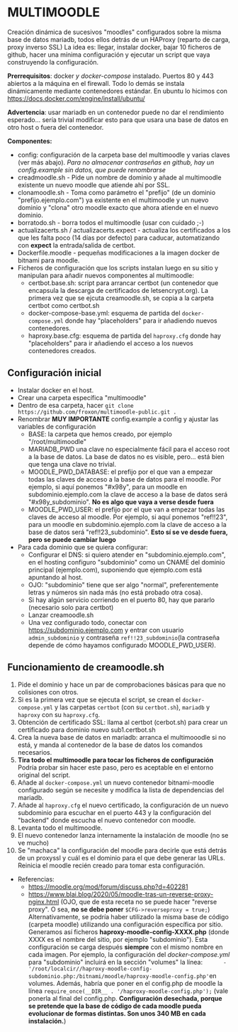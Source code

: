 # MULTIMOODLE 
Creación dinámica de sucesivos "moodles" configurados sobre la misma base de datos mariadb, todos ellos detrás de un HAProxy (reparto de carga, proxy inverso SSL)
La idea es: llegar, instalar docker, bajar 10 ficheros de github, hacer una mínima configuración y ejecutar un script que vaya construyendo la configuración.

**Prerrequisitos**: docker *y docker-compose* instalado. Puertos 80 y 443 abiertos a la máquina en el firewall. Todo lo demás se instala dinámicamente mediante contenedores estándar. En ubuntu lo hicimos con https://docs.docker.com/engine/install/ubuntu/ 

**Advertencia**: usar mariadb en un contenedor puede no dar el rendimiento esperado... sería trivial modificar esto para que usara una base de datos en otro host o fuera del contenedor.

**Componentes:**
* config: configuración de la carpeta base del multimoodle y varias claves (ver más abajo). *Para no almacenar contraseñas en github, hay un config.example sin datos, que puede renombrarse*
* creadmoodle.sh - Pide un nombre de dominio y añade al multimoodle existente un nuevo moodle que atiende ahí por SSL.
* clonamoodle.sh - Toma como parámetro el "prefijo" (de un dominio "prefijo.ejemplo.com") ya existente en el multimoodle y un nuevo dominio y "clona" otro moodle exacto que ahora atiende en el nuevo dominio.
* borratodo.sh   - borra todos el multimoodle (usar con cuidado ;-)
* actualizacerts.sh / actualizacerts.expect - actualiza los certificados a los que les falta poco (14 días por defecto) para caducar, automatizando con **expect** la entrada/salida de certbot.
* Dockerfile.moodle - pequeñas modificaciones a la imagen docker de bitnami para moodle.
* Ficheros de configuración que los scripts instalan luego en su sitio y manipulan para añadir nuevos componentes al multimoodle:
    * certbot.base.sh: script para arrancar certbot (un contenedor que encapsula la descarga de certificados de letsencrypt.org). La primera vez que se ejcuta creamoodle.sh, se copia a la carpeta certbot como certbot.sh
    * docker-compose-base.yml: esquema de partida del `docker-compose.yml` donde hay "placeholders" para ir añadiendo nuevos contenedores.
    * haproxy.base.cfg: esquema de partida del `haproxy.cfg` donde hay "placeholders" para ir añadiendo el acceso a los nuevos contenedores creados.

## Configuración inicial
* Instalar docker en el host.
* Crear una carpeta específica "multimoodle"
* Dentro de esa carpeta, hacer `git clone https://github.com/froxon/multimoodle-public.git .`
* Renombrar **MUY IMPORTANTE** config.example a config y ajustar las variables de configuración
    * BASE: la carpeta que hemos creado, por ejemplo "/root/multimoodle"
    * MARIADB_PWD una clave no especialmente fácil para el acceso root a la base de datos. La base de datos no es visible, pero... está bien que tenga una clave no trivial.
    * MOODLE_PWD_DATABASE: el prefijo por el que van a empezar todas las claves de acceso a la base de datos para el moodle. Por ejemplo, si aquí ponemos "#x98y", para un moodle en subdominio.ejemplo.com la clave de acceso a la base de datos será "#x98y_subdominio". **No es algo que vaya a verse desde fuera**
    * MOODLE_PWD_USER: el prefijo por el que van a empezar todas las claves de acceso al moodle. Por ejemplo, si aquí ponemos "ref!!23", para un moodle en subdominio.ejemplo.com la clave de acceso a la base de datos será "ref!!23_subdominio". **Esto sí se ve desde fuera, pero se puede cambiar luego**
* Para cada dominio que se quiera configurar:
    * Configurar el DNS: si quiero atender en "subdominio.ejemplo.com", en el hosting configuro "subdominio" como un CNAME del dominio principal (ejemplo.com), suponiendo que ejemplo.com está apuntando al host.
    * OJO: "subdominio" tiene que ser algo "normal", preferentemente letras y números sin nada más (no está probado otra cosa).
    * Si hay algún servicio corriendo en el puerto 80, hay que pararlo (necesario solo para certbot)
    * Lanzar creamoodle.sh
    * Una vez configurado todo, conectar con https://subdominio.ejemplo.com y entrar con usuario `admin_subdominio` y contraseña `ref!!23_subdominio`(la contraseña depende de cómo hayamos configurado MOODLE_PWD_USER).

## Funcionamiento de creamoodle.sh

1. Pide el dominio y hace un par de comprobaciones básicas para que no colisiones con otros.
2. Si es la primera vez que se ejecuta el script, se crean el `docker-compose.yml` y las carpetas `certbot` (con su `certbot.sh`), `mariadb` y `haproxy` con su `haproxy.cfg`. 
3. Obtención de certificado SSL: llama al certbot (cerbot.sh) para crear un certificado para dominio nuevo sub1.certbot.sh
4. Crea la nueva base de datos en mariadb: arranca el multimooodle si no está, y manda al contenedor de la base de datos los comandos necesarios.
5. **Tira todo el multimoodle para tocar los ficheros de configuración** Podría probar sin hacer este paso, pero es aceptable en el entorno original del script.
6. Añade al `docker-compose.yml` un nuevo contenedor bitnami-moodle configurado según se necesite y modifica la lista de dependencias del mariadb.
7. Añade al `haproxy.cfg` el nuevo certificado, la configuración de un nuevo subdominio para escuchar en el puerto 443 y la configuración del "backend" donde escucha el nuevo contenedor con moodle.
8. Levanta todo el multimoodle.
9. El nuevo contenedor lanza internamente la instalación de moodle (no se ve mucho)
10. Se "machaca" la configuración del moodle para decirle que está detrás de un proxyssl y cuál es el dominio para el que debe generar las URLs. Reinicia el moodle recién creado para tomar esta configuración.

* Referencias:
    * https://moodle.org/mod/forum/discuss.php?d=402281
    * https://www.blai.blog/2020/05/moodle-tras-un-reverse-proxy-nginx.html (OJO, que de esta receta no se puede hacer "reverse proxy". O sea, **no se debe poner** `$CFG->reverseproxy = true;`)
Alternativamente, se podría haber utilizado la misma base de código (carpeta moodle) utilizando una configuración específica por sitio. Generamos así ficheros **haproxy-moodle-config-XXXX.php** (donde XXXX es el nombre del sitio, por ejemplo "subdominio"). Esta configuración se carga después **siempre** con el mismo nombre en cada imagen. Por ejemplo, la configuración del *docker-compose.yml* para "subdominio" incluirá en la sección "volumes" la línea:
`      - '/root/localcir//haproxy-moodle-config-subdominio.php:/bitnami/moodle/haproxy-moodle-config.php'`en volumes.
Además, habría que poner en el config.php de moodle la línea `require_once(__DIR__ . '/haproxy-moodle-config.php');` (vale ponerla al final del config.php. **Configuración desechada, porque se pretende que la base de código de cada moodle pueda evolucionar de formas distintas. Son unos 340 MB en cada instalación.**)


